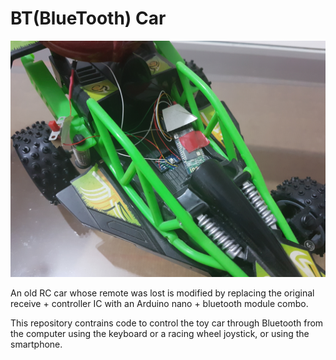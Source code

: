 # BT(BlueTooth) Car 

![my car](modified_car.jpg)

An old RC car whose remote was lost is modified by replacing the original receive + controller IC with an Arduino nano + bluetooth module combo.

This repository contrains code to control the toy car through Bluetooth from the computer using the keyboard or a racing wheel joystick, or using the smartphone.

